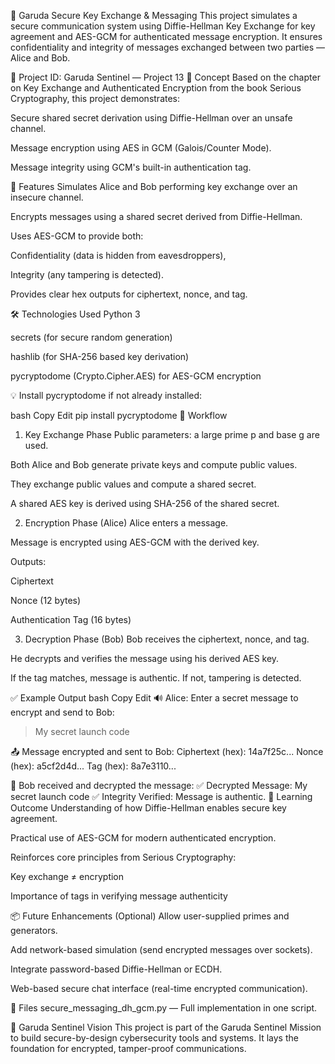🔐 Garuda Secure Key Exchange & Messaging
This project simulates a secure communication system using Diffie-Hellman Key Exchange for key agreement and AES-GCM for authenticated message encryption. It ensures confidentiality and integrity of messages exchanged between two parties — Alice and Bob.

📌 Project ID: Garuda Sentinel — Project 13
📖 Concept
Based on the chapter on Key Exchange and Authenticated Encryption from the book Serious Cryptography, this project demonstrates:

Secure shared secret derivation using Diffie-Hellman over an unsafe channel.

Message encryption using AES in GCM (Galois/Counter Mode).

Message integrity using GCM's built-in authentication tag.

🚀 Features
Simulates Alice and Bob performing key exchange over an insecure channel.

Encrypts messages using a shared secret derived from Diffie-Hellman.

Uses AES-GCM to provide both:

Confidentiality (data is hidden from eavesdroppers),

Integrity (any tampering is detected).

Provides clear hex outputs for ciphertext, nonce, and tag.

🛠️ Technologies Used
Python 3

secrets (for secure random generation)

hashlib (for SHA-256 based key derivation)

pycryptodome (Crypto.Cipher.AES) for AES-GCM encryption

💡 Install pycryptodome if not already installed:

bash
Copy
Edit
pip install pycryptodome
📂 Workflow
1. Key Exchange Phase
Public parameters: a large prime p and base g are used.

Both Alice and Bob generate private keys and compute public values.

They exchange public values and compute a shared secret.

A shared AES key is derived using SHA-256 of the shared secret.

2. Encryption Phase (Alice)
Alice enters a message.

Message is encrypted using AES-GCM with the derived key.

Outputs:

Ciphertext

Nonce (12 bytes)

Authentication Tag (16 bytes)

3. Decryption Phase (Bob)
Bob receives the ciphertext, nonce, and tag.

He decrypts and verifies the message using his derived AES key.

If the tag matches, message is authentic. If not, tampering is detected.

✅ Example Output
bash
Copy
Edit
🔊 Alice: Enter a secret message to encrypt and send to Bob:
> My secret launch code

📤 Message encrypted and sent to Bob:
Ciphertext (hex): 14a7f25c...
Nonce (hex):      a5cf2d4d...
Tag (hex):        8a7e3110...

📩 Bob received and decrypted the message:
✅ Decrypted Message: My secret launch code
✅ Integrity Verified: Message is authentic.
🧠 Learning Outcome
Understanding of how Diffie-Hellman enables secure key agreement.

Practical use of AES-GCM for modern authenticated encryption.

Reinforces core principles from Serious Cryptography:

Key exchange ≠ encryption

Importance of tags in verifying message authenticity

📦 Future Enhancements (Optional)
Allow user-supplied primes and generators.

Add network-based simulation (send encrypted messages over sockets).

Integrate password-based Diffie-Hellman or ECDH.

Web-based secure chat interface (real-time encrypted communication).

📁 Files
secure_messaging_dh_gcm.py — Full implementation in one script.

🔰 Garuda Sentinel Vision
This project is part of the Garuda Sentinel Mission to build secure-by-design cybersecurity tools and systems. It lays the foundation for encrypted, tamper-proof communications.

